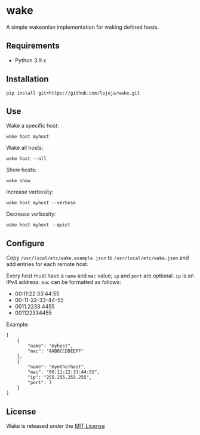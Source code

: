wake
====

A simple wakeonlan implementation for waking defined hosts.


Requirements
------------

* Python 3.9.x


Installation
------------

```
pip install git+https://github.com/lojoja/wake.git
```


Use
---

Wake a specific host:

```
wake host myhost
```

Wake all hosts:

```
wake host --all
```

Show hosts:

```
wake show
```

Increase verbosity:

```
wake host myhost --verbose
```

Decrease verbosity:

```
wake host myhost --quiet
```


Configure
---------

Copy `/usr/local/etc/wake.example.json` to `/usr/local/etc/wake.json` and add entries for each remote host.

Every host must have a `name` and `mac` value; `ip` and `port` are optional. `ip` is an IPv4 address. `mac` can be formatted as follows:

- 00:11:22:33:44:55
- 00-11-22-33-44-55
- 0011.2233.4455
- 001122334455

Example:

```
[
    {
        "name": "myhost",
        "mac": "AABBCCDDEEFF"
    },
    {
        "name": "myotherhost",
        "mac": "00:11:22:33:44:55",
        "ip": "255.255.255.255",
        "port": 7
    }
]
```


License
-------

Wake is released under the [MIT License](./LICENSE)
